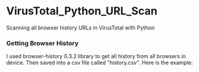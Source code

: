 # VirusTotal_Python_URL_Scan
Scanning all browser history URLs in VirusTotal with Python

### Getting Browser History
I used browser-history 0.3.2 library to get all history from all browsers in device. Then saved into a csv file called "history.csv". Here is the example:
